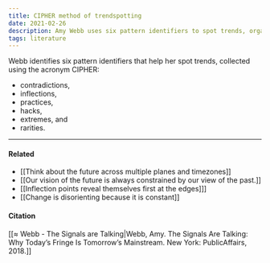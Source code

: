 ```yaml
---
title: CIPHER method of trendspotting
date: 2021-02-26
description: Amy Webb uses six pattern identifiers to spot trends, organized under the acronym CIPHER.
tags: literature
---
```


Webb identifies six pattern identifiers that help her spot trends, collected using the acronym CIPHER: 
- contradictions, 
- inflections, 
- practices, 
- hacks, 
- extremes, and 
- rarities. 

---
#### Related
- [[Think about the future across multiple planes and timezones]]
- [[Our vision of the future is always constrained by our view of the past.]]
- [[Inflection points reveal themselves first at the edges]]]
- [[Change is disorienting because it is constant]]

#### Citation
[[≈ Webb - The Signals are Talking|Webb, Amy. The Signals Are Talking: Why Today’s Fringe Is Tomorrow’s Mainstream. New York: PublicAffairs, 2018.]]
